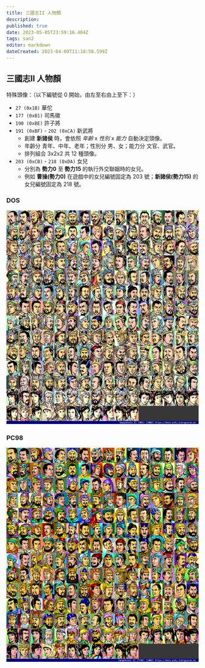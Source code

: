 ```yaml
---
title: 三國志II 人物顏
description: 
published: true
date: 2023-05-05T23:59:16.404Z
tags: san2
editor: markdown
dateCreated: 2023-04-09T11:18:58.599Z
---
```


## 三國志II 人物顏

特殊頭像：（以下編號從 0 開始，由左至右由上至下：）
- `27 (0x1B)` 華佗
- `177 (0xB1)` 司馬徽
- `190 (0xBE)` 許子將
- `191 (0xBF)` - `202 (0xCA)` 新武將
  - 創建 **新諸侯** 時，會依照 *年齡* x *性別* x *能力* 自動決定頭像。
  - 年齡分 青年、中年、老年；性別分 男、女；能力分 文官、武官。
  - 排列組合 3x2x2 共 12 種頭像。
- `203 (0xCB)` - `218 (0xDA)` 女兒
  - 分別為 **勢力0** 至 **勢力15** 的執行外交聯姻時的女兒。
  - 例如 **曹操(勢力0)** 在遊戲中的女兒編號固定為 203 號；**新諸侯(勢力15)** 的女兒編號固定為 218 號。

### DOS

![san2_dos_f00-index-noted.png](/assets/faces/00indexes/san2_dos_f00-index-noted.png)

### PC98

![san2_pc98_f00-index-noted.png](/assets/faces/00indexes/san2_pc98_f00-index-noted.png)
